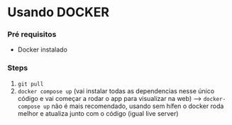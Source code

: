 # Usando DOCKER

### Pré requisitos
- Docker instalado

### Steps
1. `git pull` 
2. `docker compose up` (vai instalar todas as dependencias nesse único código e vai começar a rodar o app para visualizar na web) 
--> `docker-compose up` não é mais recomendado, usando sem hífen o docker roda melhor e atualiza junto com o código (igual live server)
